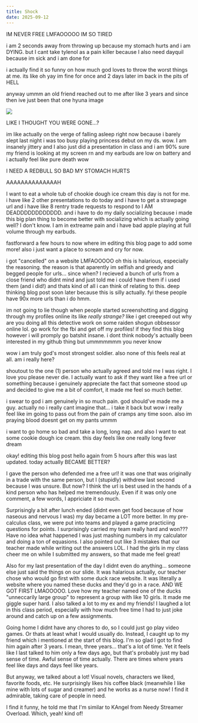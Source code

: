 ```yaml
---
title: Shock
date: 2025-09-12
---
```


IM NEVER FREE LMFAOOOOO IM SO TIRED

i am 2 seconds away from throwing up because my stomach hurts and i am DYING. but I cant take tylenol as a pain killer because I also need dayquil because im sick and i am done for

i actually find it so funny on how much god loves to throw the worst things at me. its like oh yay im fine for once and 2 days later im back in the pits of HELL

anyway ummm an old friend reached out to me after like 3 years and since then ive just been that one hyuna image

![](https://i.pinimg.com/1200x/cf/e7/d7/cfe7d72ce0d1747ed13d62e1f586dd4a.jpg)

LIKE I THOUGHT YOU WERE GONE...?

im like actually on the verge of falling asleep right now because i barely slept last night i was too busy playing princess debut on my ds. wow. I am insanely jittery and I also just did a presentation in class and i am 90% sure my friend is looking at my screen rn and my earbuds are low on battery and i actually feel like pure death wow

I NEED A REDBULL SO BAD MY STOMACH HURTS

AAAAAAAAAAAAAAH

I want to eat a whole tub of chookie dough ice cream this day is not for me. i have like 2 other presentations to do today and i have to get a strawpage url and i have like 8 rentry trade requests to respond to I AM DEADDDDDDDDDDDD. and i have to do my daily socializing because i made this big plan thing to become better with socializing which is actually going well? I don't know. I am in extreame pain and i have bad apple playing at full volume through my earbuds.

fastforward a few hours to now where im editing this blog page to add some more! also i just want a place to scream and cry for now. 

i got "cancelled" on a website LMFAOOOOO oh this is halarious, especially the reasoning. the reason is that aparently im selfish and greedy and begged people for urls... since when? I recieved a bunch of urls from a close friend who didnt mind and just told me i could have them if i used them (and i did!) and thats kind of all i can think of relating to this. deep thinking blog post soon later because this is silly actually. fyi these people have 90x more urls than i do hmm. 

im not going to lie though when people started screenshotting and digging through my profiles online its like *really strange?* like i get creeeped out why are you doing all this detective work on some raiden shogun obbsessor online lol. go work for the fbi and get off my profiles! if they find this blog however i will promply go batshit insane. i dont think nobody's actually been interested in my github thing but ummmmmmm you never know

wow i am truly god's most strongest soldier. also none of this feels real at all. am i really here? 

shoutout to the one (1) person who actually agreed and told me I was right. I love you please never die. I actually want to ask if they want like a free url or something because i genuinely appreciate the fact that someone stood up and decided to give me a bit of comfort, it made me feel so much better.

i swear to god i am genuinely in so much pain. god should've made me a guy. actually no i really cant imagine that... i take it back but wow i really feel like im going to pass out from the pain of cramps any time soon. also im praying blood doesnt get on my pants ummm

i want to go home so bad and take a long, long nap. and also I want to eat some cookie dough ice cream. this day feels like one really long fever dream

okay! editing this blog post hello again from 5 hours after this was last updated. today actually BECAME BETTER?

I gave the person who defended me a free url! it was one that was originally in a trade with the same person, but I (stupidly) withdrew last second because I was unsure. But now? I think the url is best used in the hands of a kind person who has helped me tremendously. Even if it was only one comment, a few words, I appriciate it so much. 

Surprisingly a bit after lunch ended (didnt even get food because of how naseous and nervous I was) my day became a LOT more better. In my pre-calculus class, we were put into teams and played a game practiciing questions for points. I surprisingly carried my team really hard and won??? Have no idea what happened I was just mashing numbers in my calculator and doing a ton of equasions. I also pointed out like 3 mistakes that our teacher made while writing out the answers LOL. I had the girls in my class cheer me on while I submitted my answers, so that made me feel great!

Also for my last presentation of the day I didnt even do anything... someone else just said the things on our slide. It was halarious actually, our teacher chose who would go first with some duck race website. It was literally a website where you named these ducks and they'd go in a race. AND WE GOT FIRST LMAOOOOO. Love how my teacher named one of the ducks "unneccarily large group" to represent a group with like 10 girls. It made me giggle super hard. I also talked a lot to my ex and my friends! I laughed a lot in this class period, especially with how much free time I had to just joke around and catch up on a few assignments. 

Going home I didnt have any chores to do, so I could just go play video games. Or thats at least what I would usually do. Instead, I caught up to my friend which i mentioned at the start of this blog. I'm so glad I got to find him again after 3 years. I mean, three years... that's a lot of time. Yet it feels like I last talked to him only a few days ago, but that's probably just my bad sense of time. Awful sense of time actually. There are times where years feel like days and days feel like years. 

But anyway, we talked about a lot! Visual novels, characters we liked, favorite foods, etc. He surprisingly likes his coffee black (meanwhile I like mine with lots of sugar and creamer) and he works as a nurse now! I find it admirable, taking care of people in need. 

I find it funny, he told me that I'm similar to KAngel from Needy Streamer Overload. Which, yeah! kind of! 
